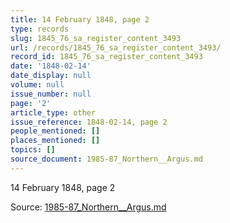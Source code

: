 ```yaml
---
title: 14 February 1848, page 2
type: records
slug: 1845_76_sa_register_content_3493
url: /records/1845_76_sa_register_content_3493/
record_id: 1845_76_sa_register_content_3493
date: '1848-02-14'
date_display: null
volume: null
issue_number: null
page: '2'
article_type: other
issue_reference: 1848-02-14, page 2
people_mentioned: []
places_mentioned: []
topics: []
source_document: 1985-87_Northern__Argus.md
---
```


14 February 1848, page 2

Source: [1985-87_Northern__Argus.md](/downloads/markdown/1985-87_Northern__Argus.md)
